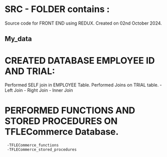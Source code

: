 # SRC - FOLDER contains : 
  Source code for FRONT END using REDUX.
  Created on 02nd October 2024.
## My_data  
# CREATED DATABASE EMPLOYEE ID AND TRIAL:
  Performed SELF join in EMPLOYEE Table.
  Performed Joins on TRIAL table.
     - Left Join
     - Right Join
     - Inner Join
# PERFORMED FUNCTIONS AND STORED PROCEDURES ON TFLECommerce Database.
     -TFLECommerce_functions 
     -TFLECommerce_stored_procedures

